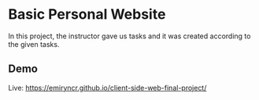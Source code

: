 # Basic Personal Website 

In this project, the instructor gave us tasks and it was created according to the given tasks.

## Demo

Live: https://emiryncr.github.io/client-side-web-final-project/

  
